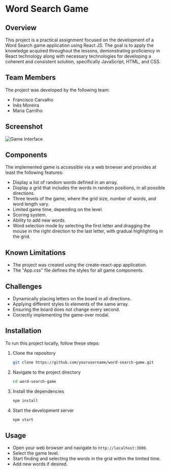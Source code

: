 
# Word Search Game

## Overview
This project is a practical assignment focused on the development of a Word Search game application using React JS. The goal is to apply the knowledge acquired throughout the lessons, demonstrating proficiency in React technology along with necessary technologies for developing a coherent and consistent solution, specifically JavaScript, HTML, and CSS.

## Team Members
The project was developed by the following team:
- Francisco Carvalho
- Inês Moreira
- Maria Carrilho

## Screenshot
![Game Interface](![image](https://github.com/inclyner/ls-sopa-de-letras/assets/84443911/432c9bae-343a-4453-8f5b-0c8f3877993d))

## Components
The implemented game is accessible via a web browser and provides at least the following features:
- Display a list of random words defined in an array.
- Display a grid that includes the words in random positions, in all possible directions.
- Three levels of the game, where the grid size, number of words, and word length vary.
- Limited game time, depending on the level.
- Scoring system.
- Ability to add new words.
- Word selection mode by selecting the first letter and dragging the mouse in the right direction to the last letter, with gradual highlighting in the grid.

## Known Limitations
- The project was created using the create-react-app application.
- The "App.css" file defines the styles for all game components.

## Challenges
- Dynamically placing letters on the board in all directions.
- Applying different styles to elements of the same array.
- Ensuring the board does not change every second.
- Correctly implementing the game-over modal.

## Installation
To run this project locally, follow these steps:

1. Clone the repository
   ```bash
   git clone https://github.com/yourusername/word-search-game.git
   ```
2. Navigate to the project directory
   ```bash
   cd word-search-game
   ```
3. Install the dependencies
   ```bash
   npm install
   ```
4. Start the development server
   ```bash
   npm start
   ```

## Usage
- Open your web browser and navigate to `http://localhost:3000`.
- Select the game level.
- Start finding and selecting the words in the grid within the limited time.
- Add new words if desired.







